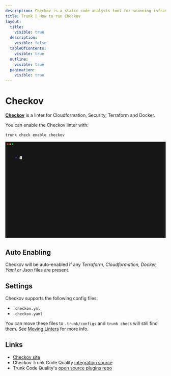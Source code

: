 ```yaml
---
description: Checkov is a static code analysis tool for scanning infrastructure as code. It identifies misconfigurations in IaC files that could lead to security breaches.
title: Trunk | How to run Checkov
layout:
  title:
    visible: true
  description:
    visible: false
  tableOfContents:
    visible: true
  outline:
    visible: true
  pagination:
    visible: true
---
```


# Checkov

[**Checkov**](https://github.com/bridgecrewio/checkov) is a linter for Cloudformation, Security, Terraform and Docker.

You can enable the Checkov linter with:

```shell
trunk check enable checkov
```
![checkov example output](/.gitbook/assets/checkov.gif)
## Auto Enabling

Checkov will be auto-enabled if any *Terraform, Cloudformation, Docker, Yaml or Json* files are present.

## Settings

Checkov supports the following config files:
* `.checkov.yml`
* `.checkov.yaml`

You can move these files to `.trunk/configs` and `trunk check` will still find them. See [Moving Linters](../configure-linters.md#moving-linters) for more info.




## Links

- [Checkov site](https://github.com/bridgecrewio/checkov)
- Checkov Trunk Code Quality [integration source](https://github.com/trunk-io/plugins/tree/main/linters/checkov)
- Trunk Code Quality's [open source plugins repo](https://github.com/trunk-io/plugins/tree/main)
